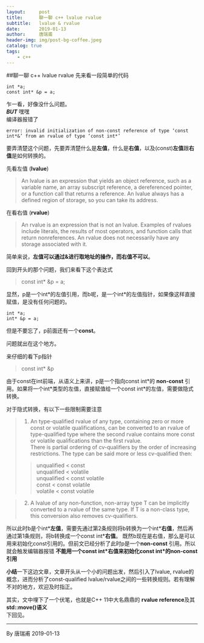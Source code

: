 ```yaml
---
layout:     post
title:      聊一聊 c++ lvalue rvalue
subtitle:   lvalue & rvalue
date:       2019-01-13
author:     唐瑞甫
header-img: img/post-bg-coffee.jpeg
catalog: true
tags:
    - c++
---  
```


##聊一聊 c++ lvalue rvalue
先来看一段简单的代码

```
int *a;
const int* &p = a;
```
乍一看，好像没什么问题。  
***BUT*** 嘿嘿  
编译器报错了 

```
error: invalid initialization of non-const reference of type ‘const int*&’ from an rvalue of type ‘const int*’ 
```
  
要弄清楚这个问题，先要弄清楚什么是**左值**，什么是**右值**，以及(const)**左值**跟**右值**是如何转换的。  
  
先看左值 (**lvalue**)

> An lvalue is an expression that yields an object reference, such as a variable name, an array subscript reference, a dereferenced pointer, or a function call that returns a reference. An lvalue always has a defined region of storage, so you can take its address. 
  
在看右值 (**rvalue**)

> An rvalue is an expression that is not an lvalue. Examples of rvalues include literals, the results of most operators, and function calls that return nonreferences. An rvalue does not necessarily have any storage associated with it.

简单来说，**左值可以通过&进行取地址的操作，而右值不可以**。  
  
回到开头的那个问题，我们来看下这个表达式

> const int* &p = a;
  
显然，p是一个int\*的左值引用，而b呢，是一个int\*的左值指针，如果像这样直接赋值，是没有任何问题的。

```
int *a;
int* &p = a;
```
  
  
但是不要忘了，p前面还有一个**const**。  
  
问题就出在这个地方。

来仔细的看下p指针 
> const int\* &p  

由于const在int前端，从语义上来讲，p是一个指向const int\*的 **non-const** 引用。如果将一个int\*类型的左值，直接赋值给一个const int\*的左值，需要做隐式转换。
  
对于隐式转换，有以下一些限制需要注意
>1. An type-qualified rvalue of any type, containing zero or more const or volatile qualifications, can be converted to an rvalue of type-qualified type where the second rvalue contains more const or volatile qualifications than the first rvalue.  
>There is partial ordering of cv-qualifiers by the order of increasing restrictions. The type can be said more or less cv-qualified then:  
>>unqualified < const  
unqualified < volatile  
unqualified < const volatile  
const < const volatile  
volatile < const volatile  

>2. A lvalue of any non-function, non-array type T can be implicitly converted to a rvalue of the same type. If T is a non-class type, this conversion also removes cv-qualifiers.
  
所以此时b是个int\***左值**，需要先通过第2条规则将b转换为一个int\***右值**，然后再通过第1条规则，将b转换成一个const int\***右值**。
既然b现在是右值，那么是可以用来初始化const引用的。但前文已经分析了此时p是一个**non-const** 引用。所以就会触发编辑器报错
**不能用一个const int\*右值来初始化const int\*的non-const引用**

**小结**一下这边文章，文章开头从一个小的问题出发，然后引入了lvalue, rvalue的概念，进而分析了const-qualified lvalue/rvalue之间的一些转换规则。若有理解不对的地方，欢迎及时指正。

其实，文中埋下了一个伏笔，也就是C++ 11中大名鼎鼎的 **rvalue reference**及其**std::move()语义**  
下回见。  

---
  By 唐瑞甫
  2019-01-13 

